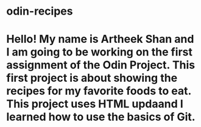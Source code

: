 # odin-recipes
# Hello! My name is Artheek Shan and I am going to be working on the first assignment of the Odin Project. This first project is about showing the recipes for my favorite foods to eat. This project uses HTML updaand I learned how to use the basics of Git. 